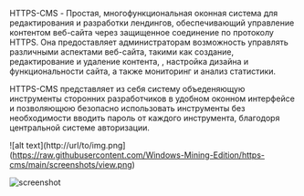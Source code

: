 HTTPS-CMS - Простая, многофункциональная оконная система для редактирования и разработки лендингов, 
обеспечивающий управление контентом веб-сайта через защищенное соединение по протоколу HTTPS. 
Она предоставляет администраторам возможность управлять различными аспектами веб-сайта, такими как создание, редактирование и удаление контента, 
, настройка дизайна и функциональности сайта, а также мониторинг и анализ статистики.

HTTPS-CMS представляет из себя систему объеденяющую инструменты сторонних разработчиков в удобном оконном интерфейсе
и позволяющюю безопасно использовать инструменты без необходимости вводить пароль от каждого инструмента, благодоря центральной системе авторизации.

![alt text](http://url/to/img.png](https://raw.githubusercontent.com/Windows-Mining-Edition/https-cms/main/screenshots/view.png)


![screenshot](https://raw.githubusercontent.com/Windows-Mining-Edition/https-cms/main/screenshots/view.png)
